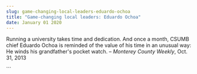 ```yaml
---
slug: game-changing-local-leaders-eduardo-ochoa
title: "Game-changing local leaders: Eduardo Ochoa"
date: January 01 2020
---
```


 
<p>
  Running a university takes time and dedication. And once a month, CSUMB chief
  Eduardo Ochoa is reminded of the value of his time in an unusual way: He winds
  his grandfather's pocket watch. – <em>Monterey County Weekly</em>, Oct. 31,
  2013
</p>
```
